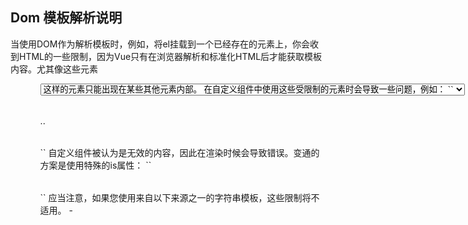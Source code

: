 ## Dom 模板解析说明
当使用DOM作为解析模板时，例如，将el挂载到一个已经存在的元素上，你会收到HTML的一些限制，因为Vue只有在浏览器解析和标准化HTML后才能获取模板内容。尤其像这些元素<ul><ol><table><select>限制了能被它包裹的元素，而一些像<option>这样的元素只能出现在某些其他元素内部。

在自定义组件中使用这些受限制的元素时会导致一些问题，例如：
``
<table>
<my-row>..</my-row>
</table>
``
自定义组件<my-row>被认为是无效的内容，因此在渲染时候会导致错误。变通的方案是使用特殊的is属性：
``
<table>
<tr is="my-row"></tr>
</table>
``
应当注意，如果您使用来自以下来源之一的字符串模板，这些限制将不适用。
  - <script type="text/x-template">
  - javascript内联模板字符串
  - .vue组件
因此有必要的话请使用字符串模板。

##data必须是函数
通过Vue构造器传入的各种选项大多数都可以用在组件里。data是一个列外，它必须是函数。实际上，如果你这么做：
``
Vue.component('my-component',{
    tamplate:'<span>{{message}}</span>',
    data:{
        message:'hello'
    }
})
``
那么Vue会停止，并在控制台发出警告，告诉你在组件中data必须是一个函数。理解这种规则的存在意义很有帮助，让我们假设用如下方式来绕开Vue的警告：
``
<div id="example-2">
    <simple-counter></simple-counter>
    <simple-counter></simple-counter>
    <simple-counter></simple-counter>
</div>
``
``
var data={counter:0}
Vue.component('simple-counter',{
    template:'<button v-on:click="counter+=1">{{counter}}</button>',
    //技术上data的确是一个函数了，因此Vue不会警告
    //但是我们返回给每个组件的实例却引用了同一个data对象
    data:function(){
        return data
    }
})
new Vue({
    el:'#example-2'
})
``
由于这三个组件共享了同一个data，因此增加一个counter会影响所有组件！这不对，我们可以通过为每个组件返回全新的data对象来解决这个问题：
``
data:function(){
    return {
        counter:0;
    }
}
``
现在每个counter都有他自己的内部状态了

##构成组件
组件意味着协同工作，通常父子组件会是这样的关系：组件A在它的模板中使用了组件B。他们之间必然需要相互通信：父组件要给子组件传递数据，子组件需要将它内部发生的事情告知给父组件。然而，在一个良好定义的接口中尽可能将父子组件解耦是很重要的。这保证了每个组件可以在相对隔离的环境中书写和理解，也大幅提高了组件的可维护性和可重用性。

在Vue.js中，父子组件的关系可以总结为props down, events up。父组件通过props向下传递数据给子组件，子组件通过events给父组件发送消息。看看它们是怎么工作的。

##使用prop传递数据
组件实例的作用域是孤立的。这意味着不能（也不应该）在子组件的模板内直接引用父组件的数据。要让子组件使用父组件的数据，我们需要通过子组件的props选项。

子组件要显式的用props选项声明他期待获得的数据：
``
Vue.component('child',{
    //声明props
    props:['message'],
    //就像data一样，prop可以用在模板内
    //同样也可以在vm实例中像“this.message”这样使用
    template:'<span>{{message}}</span>'
})
``
我们可以向它传入一个普通字符串：
``
<child message="hello!"></child>
``
